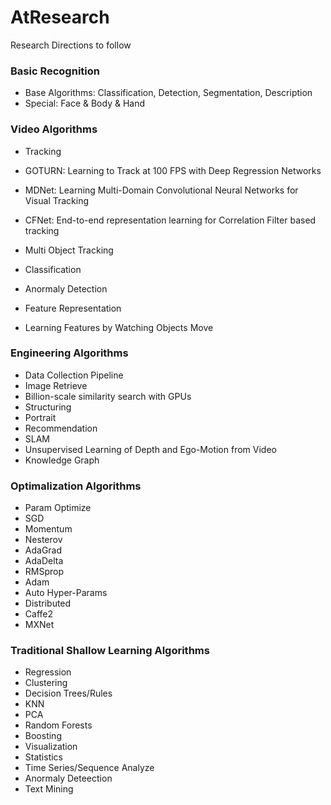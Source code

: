 # AtResearch
Research Directions to follow


### Basic Recognition
* Base Algorithms: Classification, Detection, Segmentation, Description
* Special: Face & Body & Hand


### Video Algorithms
* Tracking
 * GOTURN: Learning to Track at 100 FPS with Deep Regression Networks
 * MDNet: Learning Multi-Domain Convolutional Neural Networks for Visual Tracking
 * CFNet: End-to-end representation learning for Correlation Filter based tracking
 * Multi Object Tracking

* Classification
* Anormaly Detection
* Feature Representation
 * Learning Features by Watching Objects Move


### Engineering Algorithms
* Data Collection Pipeline
* Image Retrieve
 * Billion-scale similarity search with GPUs
* Structuring
* Portrait
* Recommendation
* SLAM
 * Unsupervised Learning of Depth and Ego-Motion from Video
* Knowledge Graph


### Optimalization Algorithms

* Param Optimize
 * SGD
 * Momentum
 * Nesterov
 * AdaGrad
 * AdaDelta
 * RMSprop
 * Adam
* Auto Hyper-Params
* Distributed
 * Caffe2
 * MXNet


### Traditional Shallow Learning Algorithms

* Regression
* Clustering
* Decision Trees/Rules
* KNN
* PCA
* Random Forests
* Boosting
* Visualization
* Statistics
* Time Series/Sequence Analyze
* Anormaly Deteection
* Text Mining
